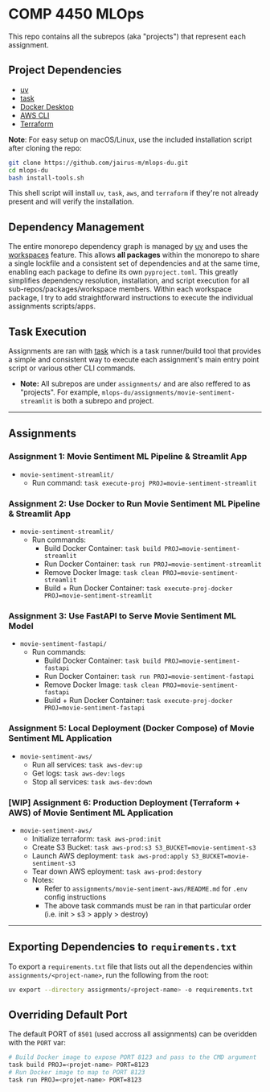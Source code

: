 # COMP 4450 MLOps
This repo contains all the subrepos (aka "projects") that represent each assignment. 

## Project Dependencies
- [uv](https://docs.astral.sh/uv/getting-started/installation/)
- [task](https://taskfile.dev/installation/)
- [Docker Desktop](https://docs.docker.com/desktop/)
- [AWS CLI](https://docs.aws.amazon.com/cli/latest/userguide/getting-started-install.html)
- [Terraform](https://learn.hashicorp.com/tutorials/terraform/install-cli)

__Note__: For easy setup on macOS/Linux, use the included installation script after cloning the repo:
```bash
git clone https://github.com/jairus-m/mlops-du.git
cd mlops-du 
bash install-tools.sh
```
This shell script will install `uv`, `task`, `aws`, and `terraform` if they're not already present and will verify the installation.

## Dependency Management
The entire monorepo dependency graph is managed by [uv](https://docs.astral.sh/uv/) and uses the [workspaces](https://docs.astral.sh/uv/concepts/projects/workspaces/) feature. This allows __all packages__ within the monorepo to share a single lockfile and a consistent set of dependencies and at the same time, enabling each package to define its own `pyproject.toml`. This greatly simplifies dependency resolution, installation, and script execution for all sub-repos/packages/workspace members. Within each workspace package, I try to add straightforward instructions to execute the individual assignments scripts/apps.

## Task Execution
Assignments are ran with [task](https://taskfile.dev/) which is a task runner/build tool that provides a simple and consistent way to execute each assignment's main entry point script or various other CLI commands.
- __Note:__ All subrepos are under `assignments/` and are also reffered to as "projects". For example, `mlops-du/assignments/movie-sentiment-streamlit` is both a subrepo and project.

---

## Assignments

### Assignment 1: Movie Sentiment ML Pipeline & Streamlit App
- `movie-sentiment-streamlit/`
  - Run command: `task execute-proj PROJ=movie-sentiment-streamlit`

### Assignment 2: Use Docker to Run Movie Sentiment ML Pipeline & Streamlit App
- `movie-sentiment-streamlit/`
  - Run commands:
    - Build Docker Container: `task build PROJ=movie-sentiment-streamlit`
    - Run Docker Container: `task run PROJ=movie-sentiment-streamlit`
    - Remove Docker Image: `task clean PROJ=movie-sentiment-streamlit`
    - Build + Run Docker Container: `task execute-proj-docker PROJ=movie-sentiment-streamlit`

### Assignment 3: Use FastAPI to Serve Movie Sentiment ML Model
- `movie-sentiment-fastapi/`
  - Run commands:
    - Build Docker Container: `task build PROJ=movie-sentiment-fastapi`
    - Run Docker Container: `task run PROJ=movie-sentiment-fastapi`
    - Remove Docker Image: `task clean PROJ=movie-sentiment-fastapi`
    - Build + Run Docker Container: `task execute-proj-docker PROJ=movie-sentiment-fastapi`
    
### Assignment 5: Local Deployment (Docker Compose) of Movie Sentiment ML Application
- `movie-sentiment-aws/`
  - Run all services: `task aws-dev:up`
  - Get logs: `task aws-dev:logs`
  - Stop all services: `task aws-dev:down`

### [WIP] Assignment 6: Production Deployment (Terraform + AWS) of Movie Sentiment ML Application
- `movie-sentiment-aws/`
  - Initialize terraform: `task aws-prod:init`
  - Create S3 Bucket: `task aws-prod:s3 S3_BUCKET=movie-sentiment-s3`
  - Launch AWS deployment: `task aws-prod:apply S3_BUCKET=movie-sentiment-s3`
  - Tear down AWS eployment: `task aws-prod:destory`
  - Notes:
    - Refer to `assignments/movie-sentiment-aws/README.md` for `.env` config instructions
    - The above task commands must be ran in that particular order (i.e. init > s3 > apply > destroy)

---

## Exporting Dependencies to `requirements.txt`
To export a `requirements.txt` file that lists out all the dependencies within `assignments/<project-name>`, run the following from the root:
```bash
uv export --directory assignments/<project-name> -o requirements.txt
```

## Overriding Default Port
The default PORT of `8501` (used accross all assignments) can be overidden with the `PORT` var:
```bash
# Build Docker image to expose PORT 8123 and pass to the CMD argument
task build PROJ=<projet-name> PORT=8123
# Run Docker image to map to PORT 8123
task run PROJ=<projet-name> PORT=8123
```
